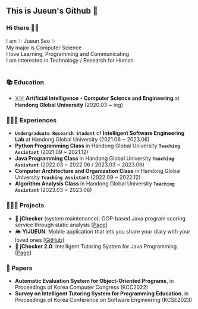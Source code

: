 ## This is Jueun's Github 🌱

### Hi there 👋🏻

I am ✨ Jueun Seo ✨ <br>
My major is Computer Science <br>
I love Learning, Programming and Communicating <br>
I am interested in Technology / Research for Human <br>
<br>

### 📚 Education
- 🇰🇷 **Artificial Intelligence・Computer Science and Engineering** at **Handong Global University** (2020.03 ~ ing) <br>


### 🙋🏻‍♀️ Experiences
- **`Undergraduate Research Student`** of **Intelligent Software Engineering Lab** at Handong Global University (2021.06 ~ 2023.06) <br>
- **Python Programming Class** in Handong Global University **`Teaching Assistant`** (2021.09 ~ 2021.12) <br>
- **Java Programming Class** in Handong Global University **`Teaching Assistant`** (2022.03 ~ 2022.06 / 2023.03 ~ 2023.06) <br>
- **Computer Architecture and Organization Class** in Handong Global University **`Teaching Assistant`** (2022.09 ~ 2022.12) <br>
- **Algorithm Analysis Class** in Handong Global University **`Teaching Assistant`** (2023.03 ~ 2023.06) <br>


### 👩🏻‍💻 Projects
- 💯 **jChecker** (system maintenance): OOP-based Java program scoring service through static analysis [[Page](http://isel.lifove.net/jchecker)] <br>
- 🌦️ **YIJUEUN**: Mobile application that lets you share your diary with your loved ones [[GitHub](https://github.com/seojueunn/YIJUEUN.git)] <br>
- 🔎 **jChecker 2.0**: Intelligent Tutoring System for Java Programming [[Page](http://isel.lifove.net/jchecker2.0)] <br>


### 📑 Papers
- **Automatic Evaluation System for Object-Oriented Programs**, in Proceedings of Korea Computer Congress (KCC2022) <br>
- **Survey on Intelligent Tutoring System for Programming Education**, in Proceedings of Korea Conference on Software Engineering (KCSE2023) <br>

<!--
### 🏆 Awards
- **KCC2022 학부생/주니어논문경진대회 학부생부문 우수상** at Korea Computer Congress
- **2023 캡스톤 페스티벌 ‘캡스톤디자인’ 부문 최우수상** at Handong Global University
- **2023-TOPCIT 상반기 정기평가 장려상** at Handong Global University
-->
